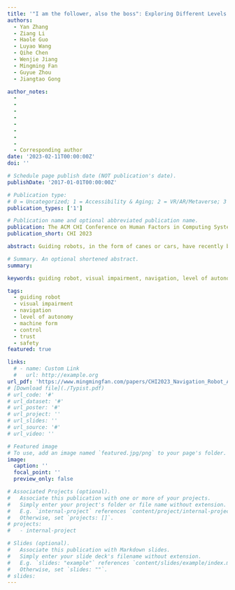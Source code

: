 ```yaml
---
title: '"I am the follower, also the boss": Exploring Different Levels of Autonomy and Machine Forms of Guiding Robots for the Visually Impaired'
authors:
  - Yan Zhang
  - Ziang Li
  - Haole Guo
  - Luyao Wang
  - Qihe Chen
  - Wenjie Jiang
  - Mingming Fan
  - Guyue Zhou
  - Jiangtao Gong

author_notes:
  - 
  - 
  - 
  - 
  - 
  - 
  - 
  - 
  - Corresponding author
date: '2023-02-11T00:00:00Z'
doi: ''

# Schedule page publish date (NOT publication's date).
publishDate: '2017-01-01T00:00:00Z'

# Publication type: 
# 0 = Uncategorized; 1 = Accessibility & Aging; 2 = VR/AR/Metaverse; 3 = Human-AI Collaboration; 4 = UX Methodology; 5 = Social Computing; 6 = Sensing;  7 = Thesis; 8 = Patent
publication_types: ['1']

# Publication name and optional abbreviated publication name.
publication: The ACM CHI Conference on Human Factors in Computing Systems 2023
publication_short: CHI 2023

abstract: Guiding robots, in the form of canes or cars, have recently been explored to assist blind and low vision (BLV) people. Such robots can provide full or partial autonomy when guiding. However, the pros and cons of different forms and autonomy for guiding robots remain unknown. We sought to fill this gap. We designed autonomy- switchable guiding robotic cane and car. We conducted a controlled lab-study (N=12) and a field study (N=9) on BLV. Results showed that full autonomy received better walking performance and sub- jective ratings in the controlled study, whereas participants used more partial autonomy in the natural environment as demanding more control. Besides, the car robot has demonstrated abilities to provide a higher sense of safety and navigation efficiency compared with the cane robot. Our findings offered empirical evidence about how the BLV community perceived different machine forms and autonomy, which can inform the design of assistive robots.

# Summary. An optional shortened abstract.
summary:

keywords: guiding robot, visual impairment, navigation, level of autonomy, machine form, control, trust, safety

tags:
  - guiding robot
  - visual impairment
  - navigation
  - level of autonomy
  - machine form
  - control
  - trust
  - safety
featured: true

links:
  # - name: Custom Link
  #   url: http://example.org
url_pdf: 'https://www.mingmingfan.com/papers/CHI2023_Navigation_Robot_Autonomy.pdf'
# [Download file](./Typist.pdf)
# url_code: '#'
# url_dataset: '#'
# url_poster: '#'
# url_project: ''
# url_slides: ''
# url_source: '#'
# url_video: ''

# Featured image
# To use, add an image named `featured.jpg/png` to your page's folder.
image:
  caption: ''
  focal_point: ''
  preview_only: false

# Associated Projects (optional).
#   Associate this publication with one or more of your projects.
#   Simply enter your project's folder or file name without extension.
#   E.g. `internal-project` references `content/project/internal-project/index.md`.
#   Otherwise, set `projects: []`.
# projects:
#   - internal-project

# Slides (optional).
#   Associate this publication with Markdown slides.
#   Simply enter your slide deck's filename without extension.
#   E.g. `slides: "example"` references `content/slides/example/index.md`.
#   Otherwise, set `slides: ""`.
# slides:
---
```


<!-- {{< youtube f9lO9tin4tw >}} -->


